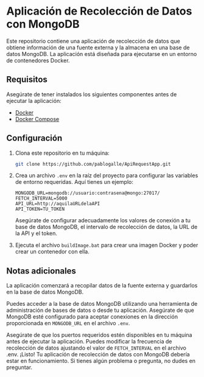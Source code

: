 # Aplicación de Recolección de Datos con MongoDB

Este repositorio contiene una aplicación de recolección de datos que obtiene información de una fuente externa y la almacena en una base de datos MongoDB. La aplicación está diseñada para ejecutarse en un entorno de contenedores Docker.

## Requisitos

Asegúrate de tener instalados los siguientes componentes antes de ejecutar la aplicación:

- [Docker](https://docs.docker.com/get-docker/)
- [Docker Compose](https://docs.docker.com/compose/install/)

## Configuración

1. Clona este repositorio en tu máquina:

   ```bash
   git clone https://github.com/pablogalle/ApiRequestApp.git
   ```
2. Crea un archivo ``.env`` en la raíz del proyecto para configurar las variables de entorno requeridas. Aquí tienes un ejemplo:

    ```
    MONGODB_URL=mongodb://usuario:contrasena@mongo:27017/
    FETCH_INTERVAL=5000
    API_URL=http://aquilaURLdelaAPI
    API_TOKEN=TU_TOKEN
    ```
    Asegúrate de configurar adecuadamente los valores de conexión a tu base de datos MongoDB, el intervalo de recolección de datos, la URL de la API y el token.

3. Ejecuta el archivo `buildImage.bat` para crear una imagen Docker y poder crear un contenedor con ella.

## Notas adicionales
La aplicación comenzará a recopilar datos de la fuente externa y guardarlos en la base de datos MongoDB.


Puedes acceder a la base de datos MongoDB utilizando una herramienta de administración de bases de datos o desde tu aplicación. Asegúrate de que MongoDB esté configurado para aceptar conexiones en la dirección proporcionada en ``MONGODB_URL`` en el archivo ``.env``.

Asegúrate de que los puertos requeridos estén disponibles en tu máquina antes de ejecutar la aplicación.
Puedes modificar la frecuencia de recolección de datos ajustando el valor de ``FETCH_INTERVAL`` en el archivo .env.
¡Listo! Tu aplicación de recolección de datos con MongoDB debería estar en funcionamiento. Si tienes algún problema o pregunta, no dudes en preguntar.






